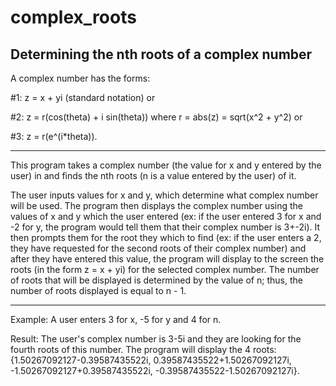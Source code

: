 # complex_roots
Determining the nth roots of a complex number
------------------------------------------------------------------------------------------------------------------------------------------

A complex number has the forms:

#1: z = x + yi (standard notation) or 

#2: z = r(cos(theta) + i sin(theta)) where r = abs(z) = sqrt(x^2 + y^2) or

#3: z = r(e^(i*theta)).

------------------------------------------------------------------------------------------------------------------------------------------

This program takes a complex number (the value for x and y entered by the user) in and finds the nth roots (n is a value entered by the 
user) of it. 

The user inputs values for x and y, which determine what complex number will be used. The program then displays the complex 
number using the values of x and y which the user entered (ex: if the user entered 3 for x and -2 for y, the program would 
tell them that their complex number is 3+-2i). It then prompts them for the root they which to find (ex: if the user enters 
a 2, they have requested for the second roots of their complex number) and after they have entered this value, the program 
will display to the screen the roots (in the form z = x + yi) for the selected complex number. The number of roots that will 
be displayed is determined by the value of n; thus, the number of roots displayed is equal to n - 1.

-----------------------------------------------------------------------------------------------------------------------------------------
Example: A user enters 3 for x, -5 for y and 4 for n. 

Result: The user's complex number is 3-5i and they are looking for the fourth roots of this number. The program will display the 4 roots: 
{1.50267092127-0.39587435522i, 0.39587435522+1.50267092127i, -1.50267092127+0.39587435522i, -0.39587435522-1.50267092127i}. 
